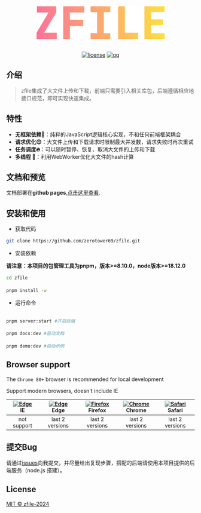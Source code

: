 <div align="center"> <a href="https://github.com/zerotower69/zfile" style="text-decoration: none">
<img src="./ZFILE.svg" alt="zfile"/>
</a> <br> <br>

[![license](https://img.shields.io/github/license/anncwb/vue-vben-admin.svg)](LICENSE)
[![qq](https://img.shields.io/badge/QQ-876822711-blue)](https://qm.qq.com/q/wDaVQV2ddC)

</div>

## 介绍
> zfile集成了大文件上传和下载，前端只需要引入相关库包，后端遵循相应地接口规范，即可实现快速集成。

## 特性
- **无框架依赖🍎**：纯粹的JavaScript逻辑核心实现，不和任何前端框架耦合
- **请求优化😊**：大文件上传和下载请求时限制最大并发数，请求失败时再次重试
- **任务调度🔥**：可以随时暂停、恢复、取消大文件的上传和下载
- **多线程 🚀**：利用WebWorker优化大文件的hash计算

## 文档和预览

文档部署在**github pages**,[点击这里查看](https://zerotower69.github.io/zfile/).


## 安装和使用

- 获取代码
```bash
git clone https://github.com/zerotower69/zfile.git
```
- 安装依赖

**请注意：本项目的包管理工具为pnpm，版本>=8.10.0，node版本>=18.12.0**

```bash
cd zfile

pnpm install -w

```

- 运行命令
```bash

pnpm server:start #开启后端

pnpm docs:dev #启动文档

pnpm demo:dev #启动示例

```

## Browser support

The `Chrome 80+` browser is recommended for local development

Support modern browsers, doesn't include IE

| [<img src="https://raw.githubusercontent.com/alrra/browser-logos/master/src/edge/edge_48x48.png" alt=" Edge" width="24px" height="24px" />](http://godban.github.io/browsers-support-badges/)</br>IE | [<img src="https://raw.githubusercontent.com/alrra/browser-logos/master/src/edge/edge_48x48.png" alt=" Edge" width="24px" height="24px" />](http://godban.github.io/browsers-support-badges/)</br>Edge | [<img src="https://raw.githubusercontent.com/alrra/browser-logos/master/src/firefox/firefox_48x48.png" alt="Firefox" width="24px" height="24px" />](http://godban.github.io/browsers-support-badges/)</br>Firefox | [<img src="https://raw.githubusercontent.com/alrra/browser-logos/master/src/chrome/chrome_48x48.png" alt="Chrome" width="24px" height="24px" />](http://godban.github.io/browsers-support-badges/)</br>Chrome | [<img src="https://raw.githubusercontent.com/alrra/browser-logos/master/src/safari/safari_48x48.png" alt="Safari" width="24px" height="24px" />](http://godban.github.io/browsers-support-badges/)</br>Safari |
| :-: | :-: | :-: | :-: | :-: |
| not support | last 2 versions | last 2 versions | last 2 versions | last 2 versions |

## 提交Bug

请通过[issues](https://github.com/zerotower69/zfile/issues)向我提交，并尽量给出复现步骤，搭配的后端请使用本项目提供的后端服务（node.js 搭建）。

## License

[MIT © zfile-2024](./LICENSE)


